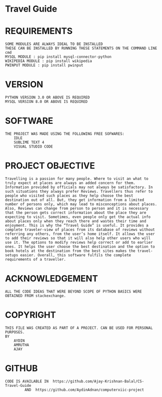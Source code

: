# Travel Guide

# REQUIREMENTS
	SOME MODULES ARE ALWAYS IDEAL TO BE INSTALLED
	THESE CAN BE INSTALLED BY RUNNING THESE STATEMENTS ON THE COMMAND LINE cmd
	MYSQL MODULE : pip install mysql-connector-python
	WIKIPEDIA MODULE : pip install wikipedia
	PWINPUT MODULE : pip install pwinput

# VERSION 
	PYTHON VERSION 3.0 OR ABOVE IS REQUIRED
	MYSQL VERSION 8.0 OR ABOVE IS REQUIRED

# SOFTWARE
	THE PROJECT WAS MADE USING THE FOLLOWING FREE SOFWARES:
		IDLE
		SUBLIME TEXT 4
		VISUAL STUDIO CODE

# PROJECT OBJECTIVE
	Travelling is a passion for many people. Where to visit an what to truly expect at places are always an added concern for them. Information provided by officials may not always be satisfactory. In such situations they always prefer Reviews. Travellers thus refer to people who visited such places as they help choose the best destination out of all. But, they get information from a limited number of persons only, which may lead to misconceptions about places. Also, Reviews can change from person to person and it is necessary that the person gets correct information about the place they are expecting to visit. Sometimes, even people only get the actual info about places only when they reach there and wastes their time and enjoyment. This is why the “Travel Guide” is useful. It provides a complete traveler-view of places from its database of reviews without referring any others, from the user’s home itself. It allows the user to add their reviews so that it will also help other users who will use it. The options to modify reviews help correct or add to earlier ones. It helps the user choose the best destination and the option to book hotels at the destination from the best sites makes the travel-setups easier. Overall, this software fulfils the complete requirements of a traveller.

# ACKNOWLEDGEMENT
	ALL THE CODE IDEAS THAT WERE BEYOND SCOPE OF PYTHON BASICS WERE OBTAINED FROM stackexchange.

# COPYRIGHT
	THIS FILE WAS CREATED AS PART OF A PROJECT. CAN BE USED FOR PERSONAL PURPOSES.
	BY 
		AYDIN
		AMRUTHA
		AJAY

# GITHUB
	CODE IS AVAILABLE IN  https://github.com/Ajay-Krishnan-Balal/CS-Travel-Guide
			 AND  https://github.com/AydinAdnan/computerxiic-project
